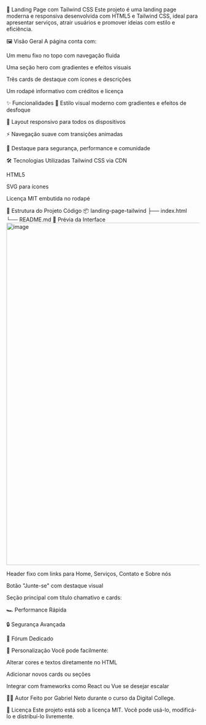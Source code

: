 🚀 Landing Page com Tailwind CSS
Este projeto é uma landing page moderna e responsiva desenvolvida com HTML5 e Tailwind CSS, ideal para apresentar serviços, atrair usuários e promover ideias com estilo e eficiência.

🖼️ Visão Geral
A página conta com:

Um menu fixo no topo com navegação fluida

Uma seção hero com gradientes e efeitos visuais

Três cards de destaque com ícones e descrições

Um rodapé informativo com créditos e licença

✨ Funcionalidades
🎨 Estilo visual moderno com gradientes e efeitos de desfoque

📱 Layout responsivo para todos os dispositivos

⚡ Navegação suave com transições animadas

🔐 Destaque para segurança, performance e comunidade

🛠️ Tecnologias Utilizadas
Tailwind CSS via CDN

HTML5

SVG para ícones

Licença MIT embutida no rodapé

📁 Estrutura do Projeto
Código
📦 landing-page-tailwind
├── index.html
└── README.md
📸 Prévia da Interface
<img width="1890" height="893" alt="image" src="https://github.com/user-attachments/assets/72e8aab7-3ecd-4ed5-b329-75763e6739c3" />

Header fixo com links para Home, Serviços, Contato e Sobre nós

Botão "Junte-se" com destaque visual

Seção principal com título chamativo e cards:

🏎️ Performance Rápida

🔒 Segurança Avançada

💬 Fórum Dedicado

🧩 Personalização
Você pode facilmente:

Alterar cores e textos diretamente no HTML

Adicionar novos cards ou seções

Integrar com frameworks como React ou Vue se desejar escalar

👨‍🎓 Autor
Feito por Gabriel Neto durante o curso da Digital College.

📄 Licença
Este projeto está sob a licença MIT. Você pode usá-lo, modificá-lo e distribuí-lo livremente.
